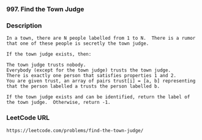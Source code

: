### 997. Find the Town Judge

### Description
    In a town, there are N people labelled from 1 to N.  There is a rumor that one of these people is secretly the town judge.
    
    If the town judge exists, then:
    
    The town judge trusts nobody.
    Everybody (except for the town judge) trusts the town judge.
    There is exactly one person that satisfies properties 1 and 2.
    You are given trust, an array of pairs trust[i] = [a, b] representing that the person labelled a trusts the person labelled b.
    
    If the town judge exists and can be identified, return the label of the town judge.  Otherwise, return -1.
    
### LeetCode URL
    https://leetcode.com/problems/find-the-town-judge/
